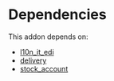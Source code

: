 # Dependencies

This addon depends on:

- [l10n_it_edi](https://github.com/bringout/oca-ocb-l10n_europe/tree/803442da21acc0e9f67288b316e119dd78b4860c/odoo-bringout-oca-ocb-l10n_it_edi)
- [delivery](https://github.com/bringout/oca-ocb-warehouse/tree/a20991bbfdc7baa6dc44c859c38e8a739915edf9/odoo-bringout-oca-ocb-delivery)
- [stock_account](https://github.com/bringout/oca-ocb-accounting/tree/73715ff0fc7df4a3277aebac4dbb68118fc80fe4/odoo-bringout-oca-ocb-stock_account)
